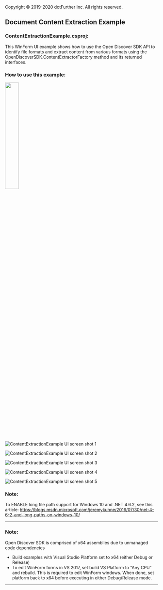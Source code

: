 Copyright © 2019-2020 dotFurther Inc. All rights reserved. 

## Document Content Extraction Example

### ContentExtractionExample.csproj:
This WinForm UI example shows how to use the Open Discover SDK API to identify file formats and extract content from various
formats using the OpenDiscoverSDK.ContentExtractorFactory method and its returned interfaces.

### How to use this example:

<img src="https://github.com/dotfurther/OpenDiscoverSDK/edit/master/SdkExamples/ContentExtraction/Image1.png" width="30%">

![ContentExtractionExample UI screen shot 1](https://github.com/dotfurther/OpenDiscoverSDK/edit/master/SdkExamples/ContentExtraction/Image1.png "ContentExtractionExample UI screen shot 1")


![ContentExtractionExample UI screen shot 2](https://github.com/dotfurther/OpenDiscoverSDK/edit/master/SdkExamples/ContentExtraction/Image2.png "ContentExtractionExample UI screen shot 2")


![ContentExtractionExample UI screen shot 3](https://github.com/dotfurther/OpenDiscoverSDK/edit/master/SdkExamples/ContentExtraction/Image3.png "ContentExtractionExample UI screen shot 3")

![ContentExtractionExample UI screen shot 4](https://github.com/dotfurther/OpenDiscoverSDK/edit/master/SdkExamples/ContentExtraction/Image4.png "ContentExtractionExample UI screen shot 4")

![ContentExtractionExample UI screen shot 5](https://github.com/dotfurther/OpenDiscoverSDK/edit/master/SdkExamples/ContentExtraction/Image5.png "ContentExtractionExample UI screen shot 5")


### Note:
To ENABLE long file path support for Windows 10 and .NET 4.6.2, see this article:
 https://blogs.msdn.microsoft.com/jeremykuhne/2016/07/30/net-4-6-2-and-long-paths-on-windows-10/
  
------------------------------------------------------------------------------------------------------------------------
### Note: 
Open Discover SDK is comprised of x64 assemblies due to unmanaged code dependencies
- Build examples with Visual Studio Platform set to x64 (either Debug or Release)
- To edit WinForm forms in VS 2017, set build VS Platform to "Any CPU" and rebuild. This is required to edit WinForm windows. 
  When done, set platform back to x64 before executing in either Debug/Release mode.
------------------------------------------------------------------------------------------------------------------------	
